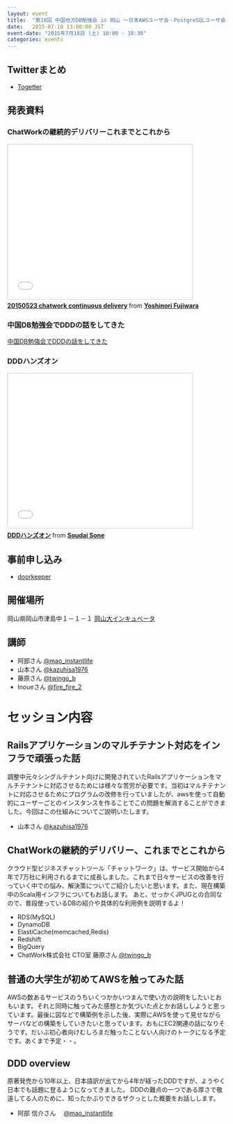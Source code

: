 ```yaml
---
layout: event
title:  "第10回 中国地方DB勉強会 in 岡山 ～日本AWSユーザ会・PostgreSQLユーザ会(JAWS-UG・JPUG) 合同勉強会～"
date:   2015-07-18 13:00:00 JST
event-date: "2015年7月18日 (土) 10:00 - 18:30"
categories: events
---
```


## Twitterまとめ

* [Togetter](http://togetter.com/li/848802)

## 発表資料

### ChatWorkの継続的デリバリーこれまでとこれから

<iframe src="//www.slideshare.net/slideshow/embed_code/key/dbgbToXc350gTX" width="425" height="355" frameborder="0" marginwidth="0" marginheight="0" scrolling="no" style="border:1px solid #CCC; border-width:1px; margin-bottom:5px; max-width: 100%;" allowfullscreen> </iframe> <div style="margin-bottom:5px"> <strong> <a href="//www.slideshare.net/ecfujiwara/20150521-chatwork-continuous-delivery" title="20150523 chatwork continuous delivery" target="_blank">20150523 chatwork continuous delivery</a> </strong> from <strong><a href="//www.slideshare.net/ecfujiwara" target="_blank">Yoshinori Fujiwara</a></strong> </div>

### 中国DB勉強会でDDDの話をしてきた

[中国DB勉強会でDDDの話をしてきた](http://mao-instantlife.hatenablog.com/entry/2015/07/18/%E4%B8%AD%E5%9B%BDDB%E5%8B%89%E5%BC%B7%E4%BC%9A%E3%81%A7DDD%E3%81%AE%E8%A9%B1%E3%82%92%E3%81%97%E3%81%A6%E3%81%8D%E3%81%9F)

<div style="width: 640px">
<script async class="speakerdeck-embed" data-id="13d27a89836f45c480e4d8e02502589a" data-ratio="1.33333333333333" src="//speakerdeck.com/assets/embed.js"></script>
</div>

### DDDハンズオン

<iframe src="//www.slideshare.net/slideshow/embed_code/key/hPxQWByNMvgw7I" width="425" height="355" frameborder="0" marginwidth="0" marginheight="0" scrolling="no" style="border:1px solid #CCC; border-width:1px; margin-bottom:5px; max-width: 100%;" allowfullscreen> </iframe> <div style="margin-bottom:5px"> <strong> <a href="//www.slideshare.net/SoudaiSone/ddd-50659329" title="DDDハンズオン" target="_blank">DDDハンズオン</a> </strong> from <strong><a href="//www.slideshare.net/SoudaiSone" target="_blank">Soudai Sone</a></strong> </div>

## 事前申し込み

* [doorkeeper](https://dbstudychugoku.doorkeeper.jp/events/26563)

## 開催場所

岡山県岡山市津島中１－１－１ [岡山大インキュベータ](http://www.smrj.go.jp/incubation/od-plus/)


## 講師

* 阿部さん [@mao_instantlife](https://twitter.com/mao_instantlife)
* 山本さん [@kazuhisa1976](https://twitter.com/kazuhisa1976)
* 藤原さん [@twingo_b](https://twitter.com/twingo_b)
* Inoueさん [@fire_fire_2](https://twitter.com/fire_fire_2)

# セッション内容

## Railsアプリケーションのマルチテナント対応をインフラで頑張った話

調整中元々シングルテナント向けに開発されていたRailsアプリケーションをマルチテナントに対応させるためには様々な苦労が必要です。当初はマルチテナントに対応させるためにプログラムの改修を行っていましたが、awsを使って自動的にユーザーごとのインスタンスを作ることでこの問題を解消することができました。今回はこの仕組みについてご説明いたします。

* 山本さん [@kazuhisa1976](https://twitter.com/kazuhisa1976)

## ChatWorkの継続的デリバリー、これまでとこれから

クラウド型ビジネスチャットツール「チャットワーク」は、サービス開始から4年で7万社に利用されるまでに成長しました。これまで日々サービスの改善を行っていく中での悩み、解決策についてご紹介したいと思います。また、現在構築中のScala用インフラについてもお話します。
あと、せっかくJPUGとの合同なので、普段使っているDBの紹介や具体的な利用例を説明するよ！

* RDS(MySQL)
* DynamoDB
* ElastiCache(memcached,Redis)
* Redshift
* BigQuery
* ChatWork株式会社 CTO室  藤原さん [@twingo_b](https://twitter.com/twingo_b)

## 普通の大学生が初めてAWSを触ってみた話

AWSの数あるサービスのうちいくつかかいつまんで使い方の説明をしたいとおもいます。それと同時に触ってみた感想とか気づいた点とかお話ししようと思っています。最後に図などで構築例を示した後、実際にAWSを使って見せながらサーバなどの構築をしていきたいと思っています。おもにEC2関連の話になりそうです。だいぶ初心者向けむしろまだ触ったことない人向けのトークになる予定です。あくまで予定・・。

## DDD overview

原著発売から10年以上、日本語訳が出てから4年が経ったDDDですが、ようやく日本でも話題に登るようになってきました。
DDDの難点の一つである厚さで敬遠してる人のために、知ったかぶりできるザクっとした概要をお話しします。

* 阿部 信介さん　 [@mao_instantlife](https://twitter.com/mao_instantlife)
